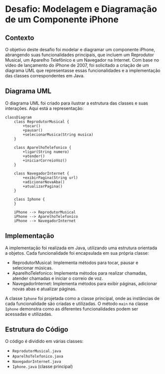 # Desafio: Modelagem e Diagramação de um Componente iPhone

## Contexto
O objetivo deste desafio foi modelar e diagramar um componente iPhone, abrangendo suas funcionalidades principais, 
que incluem um Reprodutor Musical, um Aparelho Telefônico e um Navegador na Internet. Com base no vídeo de lançamento do iPhone de 2007, 
foi solicitado a criação de um diagrama UML que representasse essas funcionalidades e a implementação das classes correspondentes em Java.

## Diagrama UML
O diagrama UML foi criado para ilustrar a estrutura das classes e suas interações. Aqui está a representação:

```mermaid
classDiagram
    class ReprodutorMusical {
        +tocar()
        +pausar()
        +selecionarMusica(String musica)
    }

    class AparelhoTelefonico {
        +ligar(String numero)
        +atender()
        +iniciarCorreioVoz()
    }

    class NavegadorInternet {
        +exibirPagina(String url)
        +adicionarNovaAba()
        +atualizarPagina()
    }

    class Iphone {
    }

    iPhone --> ReprodutorMusical
    iPhone --> AparelhoTelefonico
    iPhone --> NavegadorInternet
``` 

## Implementação
A implementação foi realizada em Java, utilizando uma estrutura orientada a objetos. Cada funcionalidade foi encapsulada em sua própria classe:

- ReprodutorMusical: Implementa métodos para tocar, pausar e selecionar músicas.
- AparelhoTelefonico: Implementa métodos para realizar chamadas, atender chamadas e iniciar o correio de voz.
- NavegadorInternet: Implementa métodos para exibir páginas, adicionar novas abas e atualizar páginas.

A classe `Iphone` foi projetada como a classe principal, onde as instâncias de cada funcionalidade são criadas e utilizadas. O método `main` na classe `Iphone` 
demonstra como as diferentes funcionalidades podem ser acessadas e utilizadas.

## Estrutura do Código
O código é dividido em várias classes:

- `ReprodutorMusical.java`
- `AparelhoTelefonico.java`
- `NavegadorInternet.java`
- `Iphone.java` (classe principal)

